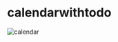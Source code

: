 # calendarwithtodo

![calendar](https://github.com/ThariSenanayake991qazxsw2/calendarwithtodo/assets/106215434/7b58a097-9dd1-4c78-8336-662bfaddb430)
